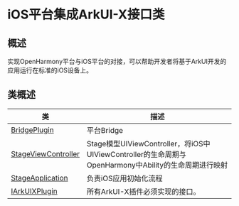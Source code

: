 # iOS平台集成ArkUI-X接口类

## 概述

实现OpenHarmony平台与iOS平台的对接，可以帮助开发者将基于ArkUI开发的应用运行在标准的iOS设备上。

## 类概述

| 类    | 描述               |
| ----------- | ---------------------------------- |
| [BridgePlugin](BridgePlugin.md) | 平台Bridge |
| [StageViewController](StageViewController.md) | Stage模型UIViewController，将iOS中UIViewController的生命周期与OpenHarmony中Ability的生命周期进行映射 |
| [StageApplication](StageApplication.md) | 负责iOS应用初始化流程 |
| [IArkUIXPlugin](IArkUIXPlugin.md) | 所有ArkUI-X插件必须实现的接口。 |
